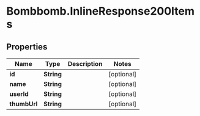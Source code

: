 # Bombbomb.InlineResponse200Items

## Properties
Name | Type | Description | Notes
------------ | ------------- | ------------- | -------------
**id** | **String** |  | [optional] 
**name** | **String** |  | [optional] 
**userId** | **String** |  | [optional] 
**thumbUrl** | **String** |  | [optional] 


